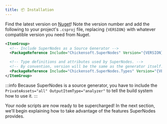 ```yaml
---
title: 📦 Installation
---
```


Find the latest version on [Nuget][nuget]! Note the version number and add the following to your project's `.csproj` file, replacing `{VERSION}` with whatever compatible version you need from Nuget.

```xml
<ItemGroup>
  <!-- Include SuperNodes as a Source Generator -->
  <PackageReference Include="Chickensoft.SuperNodes" Version="{VERSION}" PrivateAssets="all" OutputItemType="analyzer" />

  <!-- Type definitions and attributes used by SuperNodes. -->
  <!-- By convention, version will be the same as the generator itself. -->
  <PackageReference Include="Chickensoft.SuperNodes.Types" Version="{VERSION}" />
</ItemGroup>
```

:::info
Because SuperNodes is a source generator, you have to include the `PrivateAssets="all" OutputItemType="analyzer"` to tell the build system how to use it.
:::

Your node scripts are now ready to be supercharged! In the next section, we'll begin explaining how to take advantage of the features SuperNodes provides.

[nuget]: https://www.nuget.org/packages/Chickensoft.SuperNodes/
